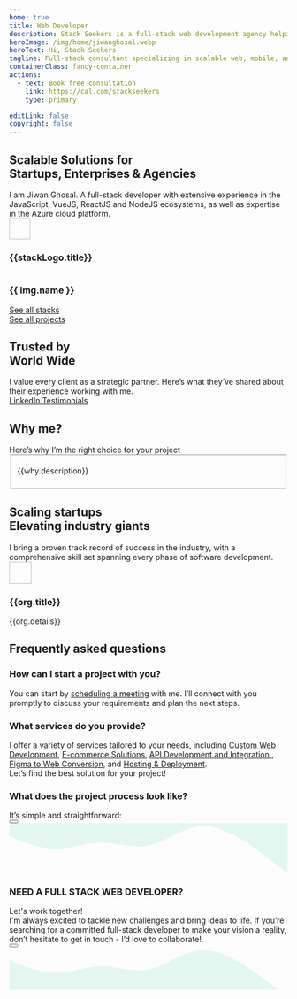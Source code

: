 ```yaml
---
home: true
title: Web Developer
description: Stack Seekers is a full-stack web development agency helping startups and businesses build modern, high-performance websites and web applications. From idea to launch, we turn your vision into powerful digital solutions. Expert Vue.js, React.js, and Node.js developer delivering scalable web, mobile, and software solutions with 𝙈𝙀𝙍𝙉 and 𝙈𝙀𝙑𝙉 stacks (MongoDB, Express, React/Vue, Next/Nuxt, Node.js).
heroImage: /img/home/jiwanghosal.webp
heroText: Hi, Stack Seekers
tagline: Full-stack consultant specializing in scalable web, mobile, and software solutions using MERN and MEVN stacks. Let’s bring your ideas to life, connect with me today!
containerClass: fancy-container
actions:
  - text: Book free consultation
    link: https://cal.com/stackseekers
    type: primary

editLink: false
copyright: false
---
```


<div class="mb-6">
  <div class="text-center pb-4">
    <div class="text-4xl font-bold"><h2>Scalable Solutions for <div class="text-4xl font-bold bg-primary">Startups, Enterprises & Agencies</div></h2></div>
    <div class="text-xl md:text-center line-height-3"> I am Jiwan Ghosal. A full-stack developer with extensive experience in the JavaScript, VueJS, ReactJS and NodeJS ecosystems, as well as expertise in the Azure cloud platform.</div>
  </div>  
  <div class="grid justify-content-center my-4">
    <div class="flex gap-2 p-2" v-for="stackLogo in stackLogos" :key="stackLogo.title">
      <img width="38px" height="38px" :src="`https://cdn.simpleicons.org/${stackLogo.link}`" :alt="stackLogo.title" loading="eager" fetchpriority="high"/>
      <h3 class="hidden">{{stackLogo.title}}</h3>
    </div>
  </div>
  <div class="gallery gap-4">
    <div
      v-for="(img, index) in projects"
      :key="index"
      class="gallery-item mb-4"
    >
      <a :href="img.link" class="text-l gap-2 font-medium text-center no-underline" :aria-label="img.name">
        <img :src="img.images[0].itemImageSrc" :alt="img.images[0].alt" loading="eager" fetchpriority="high" />
        <h3 class="p-0 m-2">{{ img.name }}</h3>
      </a>
    </div>
  </div>
  <div class="text-center pb-4 grid justify-content-center gap-4">
    <a href="/about/#stack" size="large" color="deeppink" class="flex justify-content-center text-center no-underline mt-4"> 
      <div class="p-flex p-ai-center">
        <div
          class="p-button p-button-rounded p-button-secondary p-px-3 p-py-2 p-text-sm p-flex p-ai-center p-shadow-2 custom-button"
        >
          <span class="mr-6">See all stacks</span>
          <!-- Add circular element -->
          <div class="absolute right-0 mr-5">
            <div class="circle pb-2 my-2 mx-2"></div>
            <div class="circle pt-2 my-2 mx-2"></div>
          </div>
          <i class="pi pi-angle-double-right" alt="arrow" style="font-size: 1rem;"></i>
        </div>
      </div>
    </a>
    <a href="/web-development-projects/" size="large" color="deeppink" class="flex justify-content-center text-center no-underline mt-4"> 
      <div class="p-flex p-ai-center">
        <div
          class="p-button p-button-rounded p-button-secondary p-px-3 p-py-2 p-text-sm p-flex p-ai-center p-shadow-2 custom-button"
        >
          <span class="mr-6">See all projects</span>
          <!-- Add circular element -->
          <div class="absolute right-0 mr-5">
            <div class="circle pb-2 my-2 mx-2"></div>
            <div class="circle pt-2 my-2 mx-2"></div>
          </div>
          <i class="pi pi-angle-double-right" style="font-size: 1rem;"></i>
        </div>
      </div>
    </a>
  </div>
</div>

<!-- Testimonials -->
<div class="my-6">
  <div class="text-center pb-4">
    <div class="text-4xl font-bold"><h2>Trusted by <div class="text-4xl font-bold bg-primary">World Wide</div></h2></div>
    <div class="my-4 text-xl line-height-2">I value every client as a strategic partner. Here’s what they’ve shared about their experience working with me.</div>
  </div>
  <div class="card relative md:mx-0 -mx-4" @mouseenter="pauseAutoPlay"
    @mouseleave="resumeAutoPlay">
    <Carousel :value="testimonials" :numVisible="1" :numScroll="1"  ref="carousel" :responsiveOptions="responsiveCustomerOptions" circular :page="currentPage"
      @page="onPageChange">
        <template #item="slotProps">
          <div class="card shadow-1 border-round-md p-4 md:mx-8 vp-feature-item">
            <div class="font-italic mb-8">
              <div class="text-md line-height-3" ><span class="font-bold text-4xl">"</span> {{ slotProps.data.message }}</div>
            </div>
            <div class="flex align-items-center">
              <img :src="slotProps.data.avatar" :alt="slotProps.data.name" loading="eager" fetchpriority="high" class="border-circle" width="50px" height="50px" />
              <a :href="slotProps.data.link" target="_blank" class="no-underline">
                <h3 class="flex flex-column align-items-start ml-2 p-0 m-0">
                  <div>
                    <i class="pi pi-linkedin mr-1 text-blue-700" style="font-size: 1rem"></i>
                    {{ slotProps.data.name }}, 
                  </div>
                  <div>
                    <img :alt="slotProps.data.location" src="https://primefaces.org/cdn/primevue/images/flag/flag_placeholder.png" loading="eager" fetchpriority="high" :class="`flag flag-${slotProps.data.code.toLowerCase()} mr-1`" style="width: 18px" />
                    {{ slotProps.data.location }}
                  </div>
                </h3>
              </a>
            </div>
          </div>
        </template>
    </Carousel>
  </div>
  <div class="text-center pb-4">
    <a href="https://www.linkedin.com/in/jiwanghosal/details/recommendations/" size="large" color="deeppink" class="flex justify-content-center text-center no-underline mt-4"> 
      <div class="p-flex p-ai-center">
        <div
          class="p-button p-button-rounded p-button-secondary p-px-3 p-py-2 p-text-sm p-flex p-ai-center p-shadow-2 custom-button"
        >
          <span class="mr-6">
            <i class="pi pi-linkedin" aria-label="LinkedIn Testimonials" style="font-size: 1rem"></i>
            LinkedIn Testimonials
          </span>
          <!-- Add circular element -->
          <div class="absolute right-0 mr-5">
            <div class="circle pb-2 my-2 mx-2"></div>
            <div class="circle pt-2 my-2 mx-2"></div>
          </div>
          <i class="pi pi-angle-double-right" style="font-size: 1rem;"></i>
        </div>
      </div>
    </a>
  </div>
</div>

<div class="my-6 flex flex-column">
  <div class="text-center pb-4">
    <div class="text-4xl font-bold"><h2>Why <span class="bg-primary">me?</span></h2></div>
    <div class="my-4 text-xl line-height-2">Here’s why I’m the right choice for your project</div>
  </div>
  <div class="flex flex-wrap">
    <div class="md:col-6 col-12 md:p-4" v-for="why in whyme" :key="why.title">  
      <Fieldset class="vp-feature-item">
        <template #legend>
            <h3 class="flex align-items-center pl-2 m-0 p-0">
                <img
                  :src="`/img/home/${why.id}.svg`"
                  class="p-avatar p-avatar-circle"
                  loading="lazy"
                  :alt="`${why.title} icon`"
                  width="24px"
                  height=24px
                />
                <span class="font-bold p-2 line-height-2">{{why.title}}</span>
            </h3>
        </template>
        <p class="m-0 pt-4">
          {{why.description}}
        </p>
      </Fieldset>
    </div>
  </div>
</div>
<div class="my-6">
  <div class="text-center pb-4">
    <div class="text-4xl font-bold"><h2>Scaling startups <div class="text-4xl font-bold bg-primary">Elevating industry giants</div></h2></div>
    <div class="my-4 text-xl line-height-2">I bring a proven track record of success in the industry, with a comprehensive skill set spanning every phase of software development.</div>
  </div>
  <div class="my-4 grid md:flex-row justify-content-center gap-2">
    <div class="md:col-2 col-5 border-round-md md:p-2 md:m-2 vp-feature-item flex align-items-center justify-content-center" v-for="org in orgs" :key="org.title">
      <div class="no-underline flex flex-column justify-content-center flex-wrap">
        <div class="mb-2 flex align-items-center justify-content-center h-4rem">
          <img :src="org.icon" :alt="org.title" width="40px" height="40px" class="border-round-md" loading="eager" fetchpriority="high"/>
        </div>
        <div class="h-5rem">
          <h3 class="text-base md:text-xl font-bold flex align-items-center justify-content-center p-0 m-0 text-center line-height-3">{{org.title}}</h3>
          <div class="text-xs md:text-sm flex align-items-center justify-content-center line-height-2 text-center">{{org.details}}</div>
        </div>
      </div>
    </div>
  </div>
</div>
<!-- FAQ -->
<div class="my-6">
  <div class="text-center pb-4">
    <div class="text-4xl font-bold line-height-2"><h2>Frequently asked <span class="bg-primary">questions</span></h2></div>
  </div>
  <div class="grid overflow-hidden border-round-2xl">
    <div class="col-12 ">
      <div class="border-round-2xl flex flex-column gap-2 md:p-2">
          <Accordion :activeIndex="0">
            <AccordionTab header="Q: How can I start a project with you?">
                <h3 class="m-0 p-0 hidden">How can I start a project with you?</h3>
                <p class="mx-3">
                    You can start by <a href="https://cal.com/stackseekers" class="no-underline text-xl" aria-label="schedule a meeting">scheduling a meeting</a> with me. I’ll connect with you promptly to discuss your requirements and plan the next steps.
                </p>
            </AccordionTab>
            <AccordionTab header="Q: What services do you provide?">
                <h3 class="m-0 p-0 hidden">What services do you provide?</h3>
                <div class="mx-3 ">
                    I offer a variety of services tailored to your needs, including 
                    <a href="web-development-services/#consulting-and-technical-advisory" class="no-underline" aria-label="Custom Web Development">Custom Web Development</a>, 
                    <a href="web-development-services/#e-commerce-solutions" class="no-underline" aria-label="E-commerce Solutions">E-commerce Solutions</a>, 
                    <a href="web-development-services/#API-development-and-integration" class="no-underline" aria-label="API Development and Integration">API Development and Integration </a>, 
                    <a href="web-development-services/#figma-to-web" class="no-underline" aria-label="Figma to Web Conversion">Figma to Web Conversion</a>, and 
                    <a href="web-development-services/#hosting" class="no-underline" aria-label="Hosting & Deployment">Hosting & Deployment</a>. 
                    <div class="mt-2">Let’s find the best solution for your project!</div>
                </div>
            </AccordionTab>
            <AccordionTab header="Q: What does the project process look like?">
                <h3 class="m-0 p-0 hidden">What does the project process look like?</h3>
                <div class="mx-3">
                  <div class="my-4">It’s simple and straightforward: </div>
                  <Timeline :value="events" align="left"
                      :pt="{
                        eventOpposite: { style: { padding: 0, flex: 0 } },
                        marker: { style: { backgroundColor: '#FFA500' } },
                        connector: { style: { backgroundColor: '#FFA500' } },
                        content: { style: { padding: '4px, 2px' } }
                      }">
                    <template #opposite="slotProps">
                      <small class="p-text-secondary"></small>
                    </template>
                    <template #content="slotProps">
                      {{ slotProps.item.status }}
                    </template>
                  </Timeline>
                </div>
                <div></div>
            </AccordionTab>
        </Accordion>
        <div class="my-4">
          <a href="https://cal.com/stackseekers" size="large" color="deeppink" class="flex justify-content-center text-center no-underline mt-4" aria-label="scheduling a meeting"> 
            <Button label="Discuss your project" icon="pi pi-calendar-clock" severity="primary" raised rounded/>
          </a>
        </div>
      </div>
    </div>
  </div>
</div>

<!-- Contact Me -->
<div class="border-round-md vp-feature-item" id="contact">
  <svg xmlns="http://www.w3.org/2000/svg" viewBox="0 60 1440 260"><path fill="#10b981" fill-opacity="0.1" d="M0,128L40,144C80,160,160,192,240,192C320,192,400,160,480,160C560,160,640,192,720,176C800,160,880,96,960,80C1040,64,1120,96,1200,144C1280,192,1360,256,1400,288L1440,320L1440,0L1400,0C1360,0,1280,0,1200,0C1120,0,1040,0,960,0C880,0,800,0,720,0C640,0,560,0,480,0C400,0,320,0,240,0C160,0,80,0,40,0L0,0Z"></path></svg>
  <div>
    <div class="text-center pb-4">
      <h3>
        <div class="text-4xl font-bold">NEED A FULL STACK WEB DEVELOPER?</div>
      </h3>
      <div class="my-4 text-md">Let's work together!</div>
    </div>
    <div class="mx-4 text-center text-xl line-height-3">
      I'm always excited to tackle new challenges and bring ideas to life. If you’re searching for a committed full-stack developer to make your vision a reality, don’t hesitate to get in touch - I’d love to collaborate!
    </div>
    <div class="my-4">
      <a href="mailto:jiwan.cse@gmail.com?subject=Inquiry:%20collaborate%20now" size="large" color="deeppink" class="flex justify-content-center text-center no-underline" aria-label="Send an Email"> 
        <Button label="Let's collaborate now!" icon="pi pi-briefcase" severity="primary" raised rounded />
      </a>
    </div>
    <div class="flex flex-row justify-content-end flex-wrap gap-4 mx-6 ">
      <a
        v-for="(socialElement, socialIndex) in social"
        :key="socialIndex"
        :href="socialElement.url"
        target="_blank"
        class="flex flex-row gap-2"
        :aria-label="socialElement.name"
        >
        <i :class="socialElement.icon" :aria-label="socialElement.label" style="font-size: 1rem"></i>
      </a>
    </div>
  </div>
  <svg xmlns="http://www.w3.org/2000/svg" viewBox="0 60 1440 220" class="-mb-1"><path fill="#10b981" fill-opacity="0.1" d="M0,128L40,144C80,160,160,192,240,192C320,192,400,160,480,160C560,160,640,192,720,176C800,160,880,96,960,80C1040,64,1120,96,1200,144C1280,192,1360,256,1400,288L1440,320L1440,320L1400,320C1360,320,1280,320,1200,320C1120,320,1040,320,960,320C880,320,800,320,720,320C640,320,560,320,480,320C400,320,320,320,240,320C160,320,80,320,40,320L0,320Z"></path></svg>
</div>

<script setup lang="ts">
  import { ref, onMounted, onBeforeUnmount, computed } from "vue";

  // Current page and autoplay interval
  const currentPage = ref(0);
  const autoplayInterval = 5000;
  let autoplayTimer = null;
  const visible = ref(false);
  const onVisible = () => {
    visible.value = true;
  };

  const events = ref([
    {
      status: "We start with understanding your requirements",
      date: "15/10/2020 10:30",
      icon: "pi pi-shopping-cart",
      color: "#9C27B0",
    },
    {
      status: "Set a clear timeline",
      date: "15/10/2020 14:00",
      icon: "pi pi-cog",
      color: "#673AB7",
    },
    {
      status: "I handle the development phase",
      date: "15/10/2020 16:15",
      icon: "pi pi-shopping-cart",
      color: "#FF9800",
    },
    {
      status: "Deliver your project with ongoing support to ensure success",
      date: "16/10/2020 10:00",
      icon: "pi pi-check",
      color: "#607D8B",
    },
  ]);
  const projects = ref([
    {
      name: "SR-22 Insurance Now",
      description:
        "Need a Cheap SR-22 Insurance? Compare & save on SR22 Insurance from top providers.",
      software: "Web",
      schema: "https://schema.org/BusinessApplication",
      link: "web-development-projects/#SR-22 insurance Now",
      images: [
        {
          itemImageSrc: "/img/home/projects/sr22.webp",
          alt: "SR-22 Insurance Now",
        },
      ],
    },
    {
      name: "Tech Create",
      description: "A landing page for tech ",
      software: "Web",
      schema: "https://schema.org/BusinessApplication",
      link: "web-development-projects/#Tech Create",
      images: [
        {
          itemImageSrc: "/img/home/projects/tech_create.webp",
          alt: "landing page for tech",
        },
      ],
    },
    {
      name: "Trokka Attraction",
      description: "Book Attractions and Tours for Your Next Holiday",
      software: "Web",
      schema: "https://schema.org/DeveloperApplication",
      link: "web-development-projects/#Trokka Attraction",
      images: [
        {
          itemImageSrc: "/img/projects/trokka.webp",
          alt: "Trokka.com | Book Attractions and Tours for Your Next Holiday",
        },
      ],
    },
    {
      name: "Demat Account Open",
      description: "Open a Demat Account Online: Demat Account Opening at Upstox",
      software: "Web",
      schema: "https://schema.org/BusinessApplication",
      link: "web-development-projects/#Open Demat Account for Upstox",
      images: [
        {
          itemImageSrc: "/img/projects/openDemat.webp",
          alt: "Open a Demat Account Online: Demat Account Opening at Upstox",
        },
      ],
    },
    {
      name: "Catch That Bus",
      description: "Book Malaysia and Singapore bus tickets online.",
      software: "Web / IOS APP",
      schema: "https://schema.org/DeveloperApplication",
      link: "web-development-projects/#Catch That Bus",
      images: [
        {
          itemImageSrc: "/img/projects/catchthatbus.webp",
          alt: "Book Malaysia and Singapore bus tickets online. | CatchThatBus",
        },
      ],
    },
    {
      name: "Momentum Incident Management",
      description:
        "A structured process for identifying, analyzing, and resolving incidents that disrupt an organization's operations",
      software: "Web",
      schema: "https://schema.org/BusinessApplication",
      link: "web-development-projects/#Momentum Incident Management",
      images: [
        {
          itemImageSrc: "/img/home/projects/momentum_incident_management.webp",
          alt: "Incident Management",
        },
      ],
    },
    {
      name: "Frontend of Tv Maze API",
      description:
        "TV Show and web series database. Create personalized schedules. Episode guide, cast, crew and character information. Recaps, reviews, episode trailers, celebrity photos and TV API.",
      software: "Web",
      schema: "https://schema.org/BusinessApplication",
      link: "web-development-projects/#Tv Maze",
      images: [
        {
          itemImageSrc: "/img/home/projects/tvmaze.webp",
          alt: "Frontend of Tv Maze API",
        },
      ],
    },
    {
      name: "Call Matrix",
      description: "Call Intelligence, Marketing, and Analytics Platform",
      software: "Web",
      schema: "https://schema.org/BusinessApplication",
      link: "web-development-projects/#Call Matrix",
      images: [
        {
          itemImageSrc: "/img/projects/callmatrix/callmatrix.webp",
          alt: "CallMatrix - Call Intelligence, Marketing, and Analytics Platform",
        },
      ],
    },
    {
      name: "Recipes",
      description: "Recipes: Social Network",
      software: "Web",
      schema: "https://schema.org/DeveloperApplication",
      link: "web-development-projects/#Recipes",
      images: [
        {
          itemImageSrc: "/img/home/projects/Recipe.webp",
          alt: "Recipes - Social Network | Recipes",
        },
      ],
    },
  ]);

  const responsiveOptions = ref([
    {
      breakpoint: "1400px",
      numVisible: 4,
      numScroll: 1,
    },
    {
      breakpoint: "1199px",
      numVisible: 2,
      numScroll: 1,
    },
    {
      breakpoint: "767px",
      numVisible: 2,
      numScroll: 1,
    },
    {
      breakpoint: "575px",
      numVisible: 1,
      numScroll: 1,
    },
  ]);

  const responsiveCustomerOptions = ref([
    {
      breakpoint: "1400px",
      numVisible: 1,
      numScroll: 1,
    },
    {
      breakpoint: "1199px",
      numVisible: 1,
      numScroll: 1,
    },
    {
      breakpoint: "767px",
      numVisible: 1,
      numScroll: 1,
    },
    {
      breakpoint: "575px",
      numVisible: 1,
      numScroll: 1,
    },
  ]);

  const social = [
    {
      label: "linkedin",
      icon: "pi pi-linkedin",
      url: "https://www.linkedin.com/in/jiwanghosal/",
    },
    {
      label: "youtube",
      icon: "pi pi-youtube",
      url: "https://www.youtube.com/@stackseekers",
    },
    {
      label: "stackoverflow",
      icon: "pi pi-chart-bar",
      url: "https://stackoverflow.com/users/10376224/stchr?tab=profile",
    },
    {
      label: "Instagram",
      icon: "pi pi-instagram",
      url: "https://www.instagram.com/jiwan_ghosal/",
    },
  ];

  const orgs = [
    {
      title: "Capgemini",
      icon: "/img/home/capgemini.webp",
      details: "Consulting and technology services",
      link: "https://www.capgemini.com/",
    },
    {
      title: "Catch That Bus",
      icon: "/img/home/catchthatbus.webp",
      details: "Leisure, travel, and tourism",
      link: "https://www.catchthatbus.com/",
    },
    {
      title: "Upstox",
      icon: "/img/home/upstox.webp",
      details: "Online stock broker",
      link: "https://www.upstox.com/",
    },
    {
      title: "Mobistreak",
      icon: "/img/home/mobistreak.webp",
      details: "Marketing and advertising",
      link: "https://www.mobistreak.com/",
    },
  ];

  const skills = [
    {
      name: "Front end",
      value: [
        "VueJS",
        "Vue3",
        "Nuxt",
        "ReactJS",
        "Vite",
        "Pinia",
        "Axios",
        "Vuepress",
        "Storybook",
        "Lit",
        "HTML5",
        "CSS3",
        "JavaScript(ES6)",
        "TypeScript",
      ],
    },
    {
      name: "Back end",
      value: [
        "ExpressJS",
        "NodeJS",
        "MYSQL",
        "MSSQL",
        "PLSQL",
        "MongoDB",
        "DynamoDB",
      ],
    },
    {
      name: "Hosting & Deployment",
      value: [
        "Git",
        "CICD",
        "Ansible",
        "YAML",
        "Docker",
        "Kibana",
        "Azure",
        "AWS",
      ],
    },
    {
      name: "Automation Testing",
      value: ["Jest", "Testcafe", "Lighthouse", "Playwright"],
    },
  ];

  const getImage = () =>
    `background-image: url('/img/home/faq.webp');  background-repeat: no-repeat; background-size: cover;`;

  const features = [
    {
      icon: "pi pi-tag",
      title: "No minimum order",
      description: "Try our service without any hassle.",
    },
    {
      icon: "pi pi-bolt",
      title: "Fast Delivery",
      description: "I have got you covered.",
    },
    {
      icon: "pi pi-calendar-clock",
      title: "Support",
      description: "I am here to help!",
    },
    {
      icon: "pi pi-eye",
      title: "Free Demo",
      description: "Free demo biweekly to update progress.",
    },
  ];

  const stackLogos = [
    {
      link: "html5",
      title: "html5",
    },
    {
      link: "javascript",
      title: "Javascript",
    },
    {
      link: "vuedotjs",
      title: "vuejs",
    },
    {
      link: "react",
      title: "ReactJS",
    },
    {
      link: "nodedotjs",
      title: "NodeJs",
    },
    {
      link: "tailwindcss",
      title: "tailwindcss",
    },
    {
      link: "typescript",
      title: "Typescript",
    },
    {
      link: "mongodb",
      title: "MongoDb",
    },
    {
      link: "lighthouse",
      title: "lighthouse",
    },
  ];

  const testimonials = ref([
    {
      name: "Harris Malik",
      designation: "Senior Product Manager at 8x8",
      message:
        "Jiwan is one of the most valuable people I have ever met. He is smart, professional, and never fails to surprise us with creative solutions to difficult problems. Jiwan's personality and skills would be a great asset to any company. Highly recommended.",
      avatar:
        "https://media.licdn.com/dms/image/v2/D5603AQG8ooyo97JCoA/profile-displayphoto-shrink_100_100/profile-displayphoto-shrink_100_100/0/1682841547783?e=1750896000&v=beta&t=RV2vZM-PEHtTdtboor0V4y6H-KGoUu7-DuJiiET_buU",
      link: "https://www.linkedin.com/in/harrismalik04/",
      location: "Malaysia",
      code: "my",
    },
    {
      name: "Jurgen Sweere",
      designation: "Front End Expert at ABN Amro",
      message:
        "Jiwan never stopped amazing me. He brings a lot of front-end knowledge to the table and is able to quickly learn anything new. Jiwan is a great colleague to have!",
      avatar:
        "https://media.licdn.com/dms/image/v2/C5603AQGLWlLKfqFZgw/profile-displayphoto-shrink_100_100/profile-displayphoto-shrink_100_100/0/1516235161685?e=1750896000&v=beta&t=29wMeVltwAWsPCr9QHNhRJZWz1LZaEgES0iwjE2A4oc",
      link: "https://www.linkedin.com/in/jurgensweere",
      location: "The Netherlands",
      code: "nl",
    },
    {
      name: "Shyam Kumar",
      designation: "Senior Product Manager at Angel One",
      message:
        "I always found Jiwan to be a very dependable and hardworking colleague. Many times he went above and beyond to meet the product requirements; it might be either working overtime to release the project on time or working with other teams to get the production issue fixed. He was always the go-to person on the team.",
      avatar:
        "https://media.licdn.com/dms/image/v2/D5603AQHZpSlK7j89uA/profile-displayphoto-shrink_100_100/profile-displayphoto-shrink_100_100/0/1698672442801?e=1750896000&v=beta&t=lscT5fFmahvoGSWRzV4hN-r2YM58ddKTki5HdOziiuI",
      link: "https://www.linkedin.com/in/shyam-kumar-k/",
      location: "India",
      code: "in",
    },
    {
      name: "Erkan Ateşli",
      designation: "Chapter Lead at ABN AMRO Bank N.V.",
      message:
        "In our connection with Jiwan at ABN AMRO, I noticed that he has a lot of knowledge in his field of expertise. He can transfer his knowledge easily to others. With his strong analytics skills, he can handle complex questions as usual. Jiwan is a brave colleague I’ve met, and we had a lot of fun during the India visit and especially at the party. ",
      avatar:
        "https://media.licdn.com/dms/image/v2/C4E03AQFg4Oh_B9JEeQ/profile-displayphoto-shrink_100_100/profile-displayphoto-shrink_100_100/0/1621625662967?e=1750896000&v=beta&t=9KwLZLloVo4ianxK3csxIjlMY0_G0Ez7nKYvgPVVssE",
      link: "https://www.linkedin.com/in/erkanatesli",
      location: "The Netherlands",
      code: "nl",
    },
  ]);

  const whyme = [
    {
      id: "proven_expertise",
      title: "10+ Years of Proven Expertise",
      description:
        "Over a decade of delivering impactful projects, consistently providing innovative solutions that drive tangible results and add measurable value for clients across industries.",
    },
    {
      id: "client_centric_approach",
      title: "Client-Centric Approach",
      description:
        "Focused on understanding your unique needs, I offer tailored solutions that align with your business goals, ensuring seamless collaboration and delivering the most effective value.",
    },
    {
      id: "wide_range_of_experience",
      title: "20+ Clients Across Industries",
      description:
        "With experience working with over 20 clients from diverse sectors, I bring versatile expertise, quickly adapting to challenges and offering solutions suited to each industry’s demands.",
    },
    {
      id: "commitment_to_quality_code",
      title: "Commitment to Quality Code",
      description:
        "I ensure all code is clean, scalable, and efficient by using industry-standard tools such as ESLint, Prettier, SonarQube, and Jest, delivering high-performance, maintainable, and reliable solutions.",
    },
  ];

  // Function to start autoplay
  const startAutoPlay = () => {
    autoplayTimer = setInterval(() => {
      currentPage.value = (currentPage.value + 1) % testimonials.value.length;
    }, autoplayInterval);
  };

  // Function to pause autoplay
  const pauseAutoPlay = () => {
    clearInterval(autoplayTimer);
  };

  // Function to resume autoplay
  const resumeAutoPlay = () => {
    startAutoPlay(autoplayTimer);
  };

  // Handle page change when user interacts with the carousel
  const onPageChange = (newPage) => {
    currentPage.value = newPage;
  };

  // Start autoplay when the component mounts
  onMounted(() => {
    startAutoPlay();
  });

  // Clear the autoplay timer when the component unmounts
  onBeforeUnmount(() => {
    pauseAutoPlay();
  });
</script>
